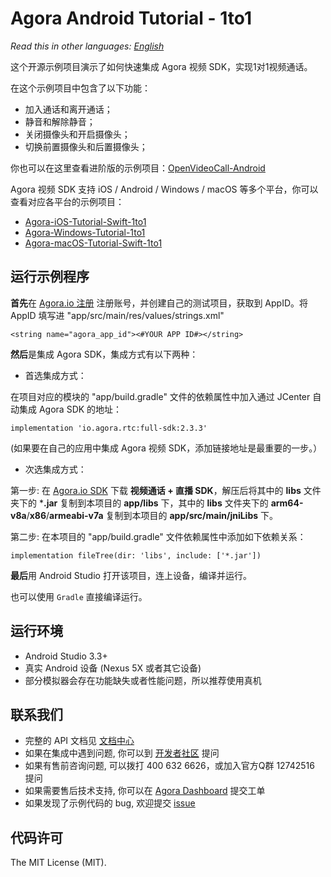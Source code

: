 # Agora Android Tutorial - 1to1

*Read this in other languages: [English](README.md)*

这个开源示例项目演示了如何快速集成 Agora 视频 SDK，实现1对1视频通话。

在这个示例项目中包含了以下功能：

- 加入通话和离开通话；
- 静音和解除静音；
- 关闭摄像头和开启摄像头；
- 切换前置摄像头和后置摄像头；

你也可以在这里查看进阶版的示例项目：[OpenVideoCall-Android](https://github.com/AgoraIO/Basic-Video-Call/tree/master/Group-Video/OpenVideoCall-Android)

Agora 视频 SDK 支持 iOS / Android / Windows / macOS 等多个平台，你可以查看对应各平台的示例项目：

- [Agora-iOS-Tutorial-Swift-1to1](https://github.com/AgoraIO/Basic-Video-Call/tree/master/One-to-One-Video/Agora-iOS-Tutorial-Swift-1to1)
- [Agora-Windows-Tutorial-1to1](https://github.com/AgoraIO/Basic-Video-Call/tree/master/One-to-One-Video/Agora-Windows-Tutorial-1to1)
- [Agora-macOS-Tutorial-Swift-1to1](https://github.com/AgoraIO/Basic-Video-Call/tree/master/One-to-One-Video/Agora-macOS-Tutorial-Swift-1to1)

## 运行示例程序
**首先**在 [Agora.io 注册](https://dashboard.agora.io/cn/signup/) 注册账号，并创建自己的测试项目，获取到 AppID。将 AppID 填写进 "app/src/main/res/values/strings.xml"

```
<string name="agora_app_id"><#YOUR APP ID#></string>
```

**然后**是集成 Agora SDK，集成方式有以下两种：

- 首选集成方式：

在项目对应的模块的 "app/build.gradle" 文件的依赖属性中加入通过 JCenter 自动集成 Agora SDK 的地址：

```
implementation 'io.agora.rtc:full-sdk:2.3.3'
```

(如果要在自己的应用中集成 Agora 视频 SDK，添加链接地址是最重要的一步。）

- 次选集成方式：

第一步: 在 [Agora.io SDK](https://www.agora.io/cn/download/) 下载 **视频通话 + 直播 SDK**，解压后将其中的 **libs** 文件夹下的 ***.jar** 复制到本项目的 **app/libs** 下，其中的 **libs** 文件夹下的 **arm64-v8a**/**x86**/**armeabi-v7a** 复制到本项目的 **app/src/main/jniLibs** 下。

第二步: 在本项目的 "app/build.gradle" 文件依赖属性中添加如下依赖关系：

```
implementation fileTree(dir: 'libs', include: ['*.jar'])
```

**最后**用 Android Studio 打开该项目，连上设备，编译并运行。

也可以使用 `Gradle` 直接编译运行。

## 运行环境
- Android Studio 3.3+
- 真实 Android 设备 (Nexus 5X 或者其它设备)
- 部分模拟器会存在功能缺失或者性能问题，所以推荐使用真机

## 联系我们
- 完整的 API 文档见 [文档中心](https://docs.agora.io/cn/)
- 如果在集成中遇到问题, 你可以到 [开发者社区](https://dev.agora.io/cn/) 提问
- 如果有售前咨询问题, 可以拨打 400 632 6626，或加入官方Q群 12742516 提问
- 如果需要售后技术支持, 你可以在 [Agora Dashboard](https://dashboard.agora.io) 提交工单
- 如果发现了示例代码的 bug, 欢迎提交 [issue](https://github.com/AgoraIO/Basic-Video-Call/issues)

## 代码许可
The MIT License (MIT).
